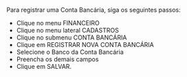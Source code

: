 Para registrar uma Conta Bancária, siga os seguintes passos:

* Clique no menu FINANCEIRO
* Clique no menu lateral CADASTROS
* Clique no submenu CONTA BANCÁRIA
* Clique em REGISTRAR NOVA CONTA BANCÁRIA
* Selecione o Banco da Conta Bancária
* Preencha os demais campos
* Clique em SALVAR.
